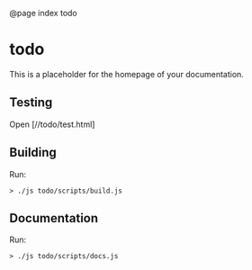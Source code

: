 @page index todo

# todo

This is a placeholder for the homepage of your documentation.

## Testing

Open [//todo/test.html]

## Building

Run:

    > ./js todo/scripts/build.js
    
## Documentation

Run:

    > ./js todo/scripts/docs.js